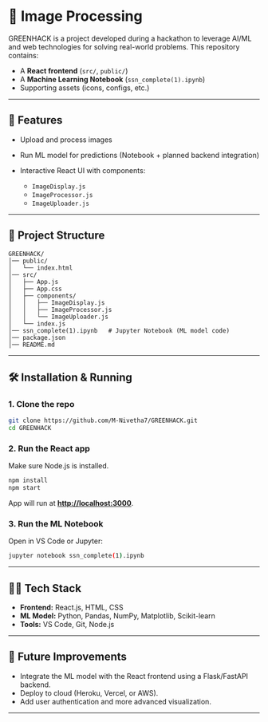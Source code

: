 # 🌱 Image Processing

GREENHACK is a project developed during a hackathon to leverage AI/ML and web technologies for solving real-world problems.
This repository contains:

* A **React frontend** (`src/`, `public/`)
* A **Machine Learning Notebook** (`ssn_complete(1).ipynb`)
* Supporting assets (icons, configs, etc.)

---

## 🚀 Features

* Upload and process images
* Run ML model for predictions (Notebook + planned backend integration)
* Interactive React UI with components:

  * `ImageDisplay.js`
  * `ImageProcessor.js`
  * `ImageUploader.js`

---

## 📂 Project Structure

```
GREENHACK/
│── public/
│   └── index.html
│── src/
│   ├── App.js
│   ├── App.css
│   ├── components/
│   │   ├── ImageDisplay.js
│   │   ├── ImageProcessor.js
│   │   └── ImageUploader.js
│   └── index.js
│── ssn_complete(1).ipynb   # Jupyter Notebook (ML model code)
│── package.json
│── README.md
```

---

## 🛠️ Installation & Running

### 1. Clone the repo

```bash
git clone https://github.com/M-Nivetha7/GREENHACK.git
cd GREENHACK
```

### 2. Run the React app

Make sure Node.js is installed.

```bash
npm install
npm start
```

App will run at **[http://localhost:3000](http://localhost:3000)**.

### 3. Run the ML Notebook

Open in VS Code or Jupyter:

```bash
jupyter notebook ssn_complete(1).ipynb
```

---

## 👩‍💻 Tech Stack

* **Frontend:** React.js, HTML, CSS
* **ML Model:** Python, Pandas, NumPy, Matplotlib, Scikit-learn
* **Tools:** VS Code, Git, Node.js

---

## 📌 Future Improvements

* Integrate the ML model with the React frontend using a Flask/FastAPI backend.
* Deploy to cloud (Heroku, Vercel, or AWS).
* Add user authentication and more advanced visualization.

---




